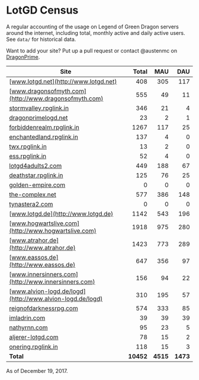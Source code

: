 # LotGD Census
A regular accounting of the usage on Legend of Green Dragon servers around the internet, including total, monthly active and daily active users. See `data/` for historical data.

Want to add your site? Put up a pull request or contact @austenmc on [DragonPrime](http://dragonprime.net).


Site | Total | MAU | DAU
--- | ---:| ---:| ---:
[www.lotgd.net](http://www.lotgd.net)|408|305|117
[www.dragonsofmyth.com](http://www.dragonsofmyth.com)|555|49|11
[stormvalley.rpglink.in](http://stormvalley.rpglink.in)|346|21|4
[dragonprimelogd.net](http://dragonprimelogd.net)|23|2|1
[forbiddenrealm.rpglink.in](http://forbiddenrealm.rpglink.in)|1267|117|25
[enchantedland.rpglink.in](http://enchantedland.rpglink.in)|137|4|0
[twx.rpglink.in](http://twx.rpglink.in)|13|2|0
[ess.rpglink.in](http://ess.rpglink.in)|52|4|0
[lotgd4adults2.com](http://lotgd4adults2.com)|449|188|67
[deathstar.rpglink.in](http://deathstar.rpglink.in)|125|76|25
[golden-empire.com](http://golden-empire.com)|0|0|0
[the-complex.net](http://the-complex.net)|577|386|148
[tynastera2.com](http://tynastera2.com)|0|0|0
[www.lotgd.de](http://www.lotgd.de)|1142|543|196
[www.hogwartslive.com](http://www.hogwartslive.com)|1918|975|280
[www.atrahor.de](http://www.atrahor.de)|1423|773|289
[www.eassos.de](http://www.eassos.de)|647|356|97
[www.innersinners.com](http://www.innersinners.com)|156|94|22
[www.alvion-logd.de/logd](http://www.alvion-logd.de/logd)|310|195|57
[reignofdarknessrpg.com](http://reignofdarknessrpg.com)|574|333|85
[imladrin.com](http://imladrin.com)|39|39|39
[nathyrnn.com](http://nathyrnn.com)|95|23|5
[aljerer-lotgd.com](http://aljerer-lotgd.com)|78|15|2
[onering.rpglink.in](http://onering.rpglink.in)|118|15|3
**Total**|**10452**|**4515**|**1473**

As of December 19, 2017.
